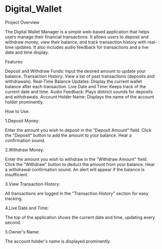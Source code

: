# Digital_Wallet
Project Overview

The Digital Wallet Manager is a simple web-based application that helps users manage their financial transactions. It allows users to deposit and withdraw money, view their balance, and track transaction history with real-time updates. It also includes audio feedback for transactions and a live date and time display.

Features

Deposit and Withdraw Funds: Input the desired amount to update your balance.
Transaction History: View a list of past transactions (deposits and withdrawals).
Real-Time Balance Updates: Display the current wallet balance after each transaction.
Live Date and Time: Keeps track of the current date and time.
Audio Feedback: Plays distinct sounds for deposits and withdrawals.
Account Holder Name: Displays the name of the account holder prominently.

How to Use:

1.Deposit Money:

Enter the amount you wish to deposit in the "Deposit Amount" field.
Click the "Deposit" button to add the amount to your balance.
Hear a confirmation sound.

2.Withdraw Money:

Enter the amount you wish to withdraw in the "Withdraw Amount" field.
Click the "Withdraw" button to deduct the amount from your balance.
Hear a withdrawal confirmation sound.
An alert will appear if the balance is insufficient.

3.View Transaction History:

All transactions are logged in the "Transaction History" section for easy tracking.

4.Live Date and Time:

The top of the application shows the current date and time, updating every second.

5.Owner's Name:

The account holder's name is displayed prominently.

